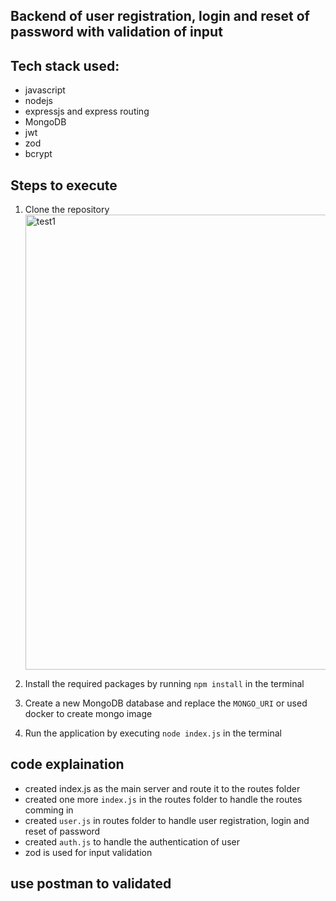 ## Backend of user registration, login and reset of password with validation of input

## Tech stack used:
- javascript
- nodejs
- expressjs and express routing
- MongoDB
- jwt 
- zod
- bcrypt

## Steps to execute
1. Clone the repository<img width="728" alt="test1" src="https://github.com/user-attachments/assets/ea983d3c-f287-40c4-84af-c61687fa31ed">

2. Install the required packages by running `npm install` in the terminal
3. Create a new MongoDB database and replace the `MONGO_URI` or used docker to create mongo image
4. Run the application by executing `node index.js` in the terminal

## code explaination 
- created index.js as the main server and route it to the routes folder
- created one more `index.js` in the routes folder to handle the routes comming in
- created `user.js` in routes folder to handle user registration, login and reset of password
- created `auth.js` to handle the authentication of user
- zod is used for input validation

## use postman to validated

